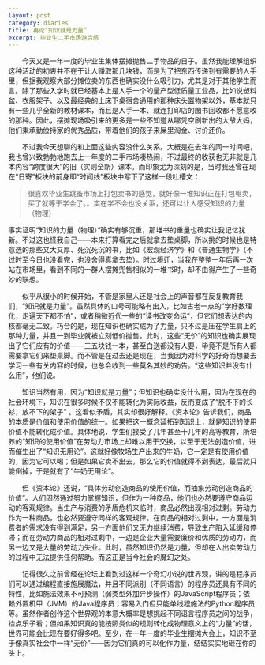 ```yaml
---
layout: post
category: diaries
title: 再论“知识就是力量”
excerpt: 毕业生二手市场游后感
---
```


&emsp;&emsp;今天又是一年一度的毕业生集体摆摊抛售二手物品的日子。虽然我能理解组织这种活动的初衷并不在于让人赚取那几块钱，而是为了把东西传递到有需要的人手里，但据我观察大部分摊位卖的东西也确实没什么吸引力，尤其是对于其他学生而言。除了那些入学时就已经基本上是人手一个的量产型低质量工业品，比如说塑料盆、衣服架子、以及最经典的上床下桌宿舍通用的那种床头置物架以外，基本就只有一些几乎全新的教材课本，而且是人手一本、就连打印店的图书回收都不愿意收的那种。因此，摆摊现场吸引来的更多是一些不知道从哪凭空刷新出的大爷大妈，他们秉承勤俭持家的优秀品质，带着他们的孩子来屎里淘金、讨价还价。

&emsp;&emsp;不过我今天想聊的和上面这些内容没什么关系。大概是在去年的同一时间吧，我也曾兴致勃勃地跑去上一年度的二手市场凑热闹，不过最终的收获也无非就是几本内容“跨度很大”的旧（实则全新）课本。而印象尤为深刻的是，当时我还曾在现在“日寄”板块的前身即“时间线”板块中写下了这样一段吐槽文：

> 很喜欢毕业生跳蚤市场上打包卖书的感觉，就好像一堆知识正在打包甩卖，买了就等于学会了。。实在学不会也没关系，还可以让人感受知识的力量（物理）

事实证明“知识的力量（物理）”确实有够沉重，那堆书的重量也确实让我记忆犹新。不过这也怪我自己——本来打算看完之后就拿去垫桌脚，所以挑的时候也是特意选的那些又大又厚、死沉死沉的书，比如《宏观经济学》和《普通生物学》（不过时至今日也没看完，也没舍得真拿去垫）。时过境迁，当我在整整一年后再一次站在市场里，看到不同的一群人摆摊兜售相似的一堆书时，却不由得产生了一些奇妙的联想。

&emsp;&emsp;似乎从很小的时候开始，不管是家里人还是社会上的声音都在反复教育我们，“知识就是力量”。虽然具体的口号可能略有出入，比如古老一点的“学好数理化，走遍天下都不怕”，或者稍微近代一些的“读书改变命运”，但它们想表达的内核都毫无二致。巧合的是，现在知识也确实成为了力量，只不过是压在学生肩上的那种力量，并且一到毕业就被立刻低价抛售。此时，这些“无价”的知识也确实展现出了它们应有的价值——三五块钱一本，甚至白送都没有人要，毕竟不是所有人都需要拿它们来垫桌脚。而不管是在过去还是现在，当我因为对科学的好奇而想要去学习一些有关内容的时候，也总会收到一些莫名其妙的劝告。“这些知识并没有什么用”，他们说。

&emsp;&emsp;知识当然有用，因为“知识就是力量”；但知识也确实没什么用，因为在现在的社会环境下，知识在很多时候不仅不能转化为实际收益，反而变成了“脱不下的长衫，放不下的架子” 。这看似矛盾，其实却很好解释。《资本论》告诉我们，商品的本质是价值和使用价值的统一。如果把这一概念延拓到知识上，就是知识的使用价值不能转化成价值。具体地说，学生们接受了几年甚至十几年的高等教育，所培养的“知识的使用价值”在劳动力市场上却难以用于交换，以至于无法创造价值，进而催生出了“知识无用论”。这就好像牧场生产出来的牛奶，它一定是有使用价值的，因为它可以喝；但是如果它卖不出去，那么它的价值就得不到表达，最后就只能倒掉，于是就有了“牛奶无用论”。

&emsp;&emsp;但《资本论》还说，“具体劳动创造商品的使用价值，而抽象劳动创造商品的价值”。人们固然通过努力掌握知识，但作为一种商品，他们也必然要遵守商品运动的客观规律。当生产与消费的矛盾危机来临时，商品必然出现相对过剩。劳动力作为一种商品，也必然要遵守同样的客观规律。在商品的相对过剩中，一方面是消费者的需求没有得到满足，另一方面他们又无力继续消费，导致生产陷入延缓和停滞；而在劳动力商品的相对过剩中，一边是企业大量需要廉价和优质的劳动力，而另一边又是大量的劳动力失业。此时，虽然知识仍然是力量，但却在人出卖劳动力的过程中无法提供任何帮助。而这正是当今社会的魔幻之处。

&emsp;&emsp;记得很久之前曾经在论坛上看到过这样一个奇幻小说的世界观，讲的是程序员们可以通过编程直接施展魔法，并且不同派别（不同语言）的程序员还具有不同的特性，比如施法效果不可预测（弱类型外加异步操作）的JavaScript程序员；依赖外置机甲（JVM）的Java程序员；容易入门但只能单线程施法的Python程序员等。虽然作者创作这个世界观的本意大概率是想挑起不同语言程序员之间的战争，捡点乐子看；但如果知识真的能按照类似的规则转化成物理意义上的“力量”的话，世界可能会比现在要好得多吧。至少，在一年一度的毕业生摆摊大会上，知识不至于像真实社会中一样“无价”——因为它们真的可以化作力量，结结实实地砸在你的头上。
